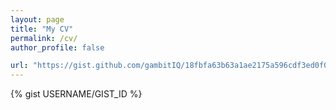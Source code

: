 ```yaml
---
layout: page
title: "My CV"
permalink: /cv/
author_profile: false

url: "https://gist.github.com/gambitIQ/18fbfa63b63a1ae2175a596cdf3ed0f0.js"
---
```


{% gist USERNAME/GIST_ID %}
